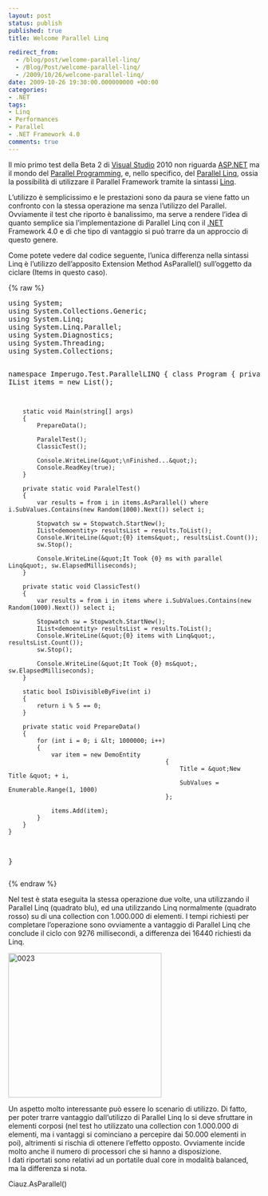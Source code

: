 ```yaml
---
layout: post
status: publish
published: true
title: Welcome Parallel Linq

redirect_from: 
  - /blog/post/welcome-parallel-linq/
  - /Blog/Post/welcome-parallel-linq/
  - /2009/10/26/welcome-parallel-linq/
date: 2009-10-26 19:30:00.000000000 +00:00
categories:
- .NET
tags:
- Linq
- Performances
- Parallel
- .NET Framework 4.0
comments: true
---
```

<p>
	Il mio primo test della Beta 2 di <a href="http://imperugo.tostring.it/blog/search?q=Visual+Studio&amp;searchButton=Go" target="_blank" title="Search Visual Studio">Visual Studio</a> 2010 non riguarda <a href="http://imperugo.tostring.it/categories/archive/ASP.NET" target="_blank" title="ASP.NET">ASP.NET</a> ma il mondo del <a href="http://en.wikipedia.org/wiki/Parallel_computing" rel="nofollow" target="_blank" title="Parallel Programming">Parallel Programming</a>, e, nello specifico, del <a href="http://msdn.microsoft.com/en-us/magazine/cc163329.aspx" rel="nofollow" target="_blank" title="Parallel Linq">Parallel Linq</a>, ossia la possibilit&agrave; di utilizzare il Parallel Framework tramite la sintassi <a href="http://imperugo.tostring.it/tags/archive/linq" target="_blank" title="Linq">Linq</a>.</p>
<p>
	L&rsquo;utilizzo &egrave; semplicissimo e le prestazioni sono da paura se viene fatto un confronto con la stessa operazione ma senza l&rsquo;utilizzo del Parallel. Ovviamente il test che riporto &egrave; banalissimo, ma serve a rendere l&rsquo;idea di quanto semplice sia l&rsquo;implementazione di Parallel Linq con il <a href="http://imperugo.tostring.it/categories/archive/.NET" target="_blank" title=".NET Framework">.NET</a> Framework 4.0 e di che tipo di vantaggio si pu&ograve; trarre da un approccio di questo genere.</p>
<p>
	Come potete vedere dal codice seguente, l&rsquo;unica differenza nella sintassi Linq &egrave; l&rsquo;utilizzo dell&rsquo;apposito Extension Method AsParallel() sull&rsquo;oggetto da ciclare (Items in questo caso).</p>
{% raw %}<pre class="brush: csharp; ruler: true;">using System;
using System.Collections.Generic;
using System.Linq;
using System.Linq.Parallel;
using System.Diagnostics;
using System.Threading;
using System.Collections;

namespace Imperugo.Test.ParallelLINQ
{
    class Program
    {
        private static IList<demoentity> items = new List<demoentity>();

        static void Main(string[] args)
        {
            PrepareData();

            ParalelTest();
            ClassicTest();

            Console.WriteLine(&quot;\nFinished...&quot;);
            Console.ReadKey(true);
        }

        private static void ParalelTest()
        {
            var results = from i in items.AsParallel() where i.SubValues.Contains(new Random(1000).Next()) select i;

            Stopwatch sw = Stopwatch.StartNew();
            IList<demoentity> resultsList = results.ToList();
            Console.WriteLine(&quot;{0} items&quot;, resultsList.Count());
            sw.Stop();

            Console.WriteLine(&quot;It Took {0} ms with parallel Linq&quot;, sw.ElapsedMilliseconds);
        }

        private static void ClassicTest()
        {
            var results = from i in items where i.SubValues.Contains(new Random(1000).Next()) select i;

            Stopwatch sw = Stopwatch.StartNew();
            IList<demoentity> resultsList = results.ToList();
            Console.WriteLine(&quot;{0} items with Linq&quot;, resultsList.Count());
            sw.Stop();

            Console.WriteLine(&quot;It Took {0} ms&quot;, sw.ElapsedMilliseconds);
        }

        static bool IsDivisibleByFive(int i)
        {
            return i % 5 == 0;
        }

        private static void PrepareData()
        {
            for (int i = 0; i &lt; 1000000; i++)
            {
                var item = new DemoEntity
                                                {
                                                    Title = &quot;New Title &quot; + i,
                                                    SubValues = Enumerable.Range(1, 1000)
                                                };

                items.Add(item);
            }
        }
    }
}</demoentity></demoentity></demoentity></demoentity></pre>{% endraw %}
<p>
	Nel test &egrave; stata eseguita la stessa operazione due volte, una utilizzando il Parallel Linq (quadrato blu), ed una utilizzando Linq normalmente (quadrato rosso) su di una collection con 1.000.000 di elementi. I tempi richiesti per completare l&rsquo;operazione sono ovviamente a vantaggio di Parallel Linq che conclude il ciclo con 9276 millisecondi, a differenza dei 16440 richiesti da Linq.</p>
<p>
	<a href="http://imperugo.tostring.it/Content/Uploaded/image/0023_2.jpg" rel="shadowbox"><img alt="0023" border="0" height="289" src="http://imperugo.tostring.it/Content/Uploaded/image/0023_thumb.jpg" style="border-bottom: 0px; border-left: 0px; display: inline; border-top: 0px; border-right: 0px" title="0023" width="307" /></a></p>
<p>
	Un aspetto molto interessante pu&ograve; essere lo scenario di utilizzo. Di fatto, per poter trarre vantaggio dall&rsquo;utilizzo di Parallel Linq lo si deve sfruttare in elementi corposi (nel test ho utilizzato una collection con 1.000.000 di elementi, ma i vantaggi si cominciano a percepire dai 50.000 elementi in poi), altrimenti si rischia di ottenere l&rsquo;effetto opposto. Ovviamente incide molto anche il numero di processori che si hanno a disposizione. <br />
	I dati riportati sono relativi ad un portatile dual core in modalit&agrave; balanced, ma la differenza si nota.</p>
<p>
	Ciauz.AsParallel()</p>
